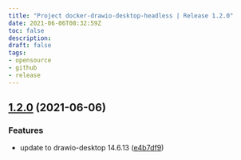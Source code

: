 ```yaml
---
title: "Project docker-drawio-desktop-headless | Release 1.2.0"
date: 2021-06-06T08:32:59Z
toc: false
description: 
draft: false
tags:
- opensource
- github
- release
---
```

## [1.2.0](http://github.com/rlespinasse/docker-drawio-desktop-headless/compare/1.1.1...1.2.0) (2021-06-06)


### Features

* update to drawio-desktop 14.6.13 ([e4b7df9](http://github.com/rlespinasse/docker-drawio-desktop-headless/commit/e4b7df91aa7652618c1d906fe41e3352289e1a5f))



